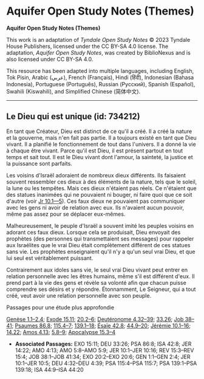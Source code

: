 # Aquifer Open Study Notes (Themes)

**Aquifer Open Study Notes (Themes)**

This work is an adaptation of *Tyndale Open Study Notes* © 2023 Tyndale House Publishers, licensed under the CC BY\-SA 4\.0 license. The adaptation, *Aquifer Open Study Notes*, was created by BiblioNexus and is also licensed under CC BY\-SA 4\.0\.

This resource has been adapted into multiple languages, including English, Tok Pisin, Arabic (عربي), French (Français), Hindi (हिंदी), Indonesian (Bahasa Indonesia), Portuguese (Português), Russian (Русский), Spanish (Español), Swahili (Kiswahili), and Simplified Chinese (简体中文).



--------------------------------

## Le Dieu qui est unique (id: 734212)

En tant que Créateur, Dieu est distinct de ce qu'il a créé. Il a créé la nature et la gouverne, mais n'en fait pas partie. Il a toujours existé en tant que Dieu vivant. Il a planifié le fonctionnement de tout dans l'univers. Il a donné la vie à chaque être vivant. Parce qu'il est Dieu, il est présent partout en tout temps et sait tout. Il est le Dieu vivant dont l'amour, la sainteté, la justice et la puissance sont parfaits.

Les voisins d'Israël adoraient de nombreux dieux différents. Ils faisaient souvent ressembler ces dieux à des éléments de la nature, tels que le soleil, la lune ou les tempêtes. Mais ces dieux n'étaient pas réels. Ce n'étaient que des statues inanimées qui ne pouvaient ni bouger, ni faire quoi que ce soit d'autre (voir [Jr 10\.1—5](https://ref.ly/Jer10:1-Jer10:5)). Ces faux dieux ne pouvaient pas communiquer avec les gens ni avoir de relation avec eux. Ils n'avaient aucun pouvoir, même pas assez pour se déplacer eux\-mêmes.

Malheureusement, le peuple d'Israël a souvent imité les peuples voisins en adorant ces faux dieux. Lorsque cela se produisait, Dieu envoyait des prophètes (des personnes qui transmettaient ses messages) pour rappeler aux Israélites que le vrai Dieu était complètement différent de ces statues sans vie. Les prophètes enseignaient qu'il n'y a qu'un seul vrai Dieu, et que lui seul est véritablement puissant.

Contrairement aux idoles sans vie, le seul vrai Dieu vivant peut entrer en relation personnelle avec les êtres humains, même s'il est différent d'eux. Il prend part à la vie des gens et révèle sa volonté afin que chacun puisse comprendre ses désirs et y répondre. Étonnamment, Le Seigneur, qui a tout créé, veut avoir une relation personnelle avec son peuple.

Passages pour une étude plus approfondie

[Genèse 1\.1–2\.4](https://ref.ly/Gen1:1-Gen2:4); [Exode 15\.11](https://ref.ly/Exod15:11); [20\.2–6](https://ref.ly/Exod20:2-Exod20:6); [Deutéronome 4\.32–39](https://ref.ly/Deut4:32-Deut4:39); [33\.26](https://ref.ly/Deut33:26); [Job 38–41](https://ref.ly/Job38:1-Job41:34); [Psaumes 86\.8](https://ref.ly/Ps86:8); [115\.4–7](https://ref.ly/Ps115:4-Ps115:7); [139\.1–18](https://ref.ly/Ps139:1-Ps139:18); [Ésaïe 42\.8](https://ref.ly/Isa42:8); [44\.9–20](https://ref.ly/Isa44:9-Isa44:20); [Jérémie 10\.1–16](https://ref.ly/Jer10:1-Jer10:16); [14\.22](https://ref.ly/Jer14:22); [Amos 4\.13](https://ref.ly/Amos4:13); [5\.8–9](https://ref.ly/Amos5:8-Amos5:9); [Apocalypse 15\.3–4](https://ref.ly/Rev15:3-Rev15:4)

* **Associated Passages:** EXO 15:11; DEU 33:26; PSA 86:8; ISA 42:8; JER 14:22; AMO 4:13; AMO 5:8–AMO 5:9; JER 10:1–JER 10:16; REV 15:3–REV 15:4; JOB 38:1–JOB 41:34; EXO 20:2–EXO 20:6; GEN 1:1–GEN 2:4; JER 10:1–JER 10:5; DEU 4:32–DEU 4:39; PSA 115:4–PSA 115:7; PSA 139:1–PSA 139:18; ISA 44:9–ISA 44:20

